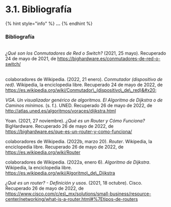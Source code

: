 # 3.1. Bibliografía

{% hint style="info" %}
**...**
{% endhint %}

### Bibliografía

\
_¿Qué son los Conmutadores de Red o Switch?_ (2021, 25 mayo). Recuperado 24 de mayo de 2021, de https://bighardware.es/conmutadores-de-red-o-switch/

\
colaboradores de Wikipedia. (2022, 21 enero). _Conmutador (dispositivo de red)_. Wikipedia, la enciclopedia libre. Recuperado 24 de mayo de 2022, de https://es.wikipedia.org/wiki/Conmutador\_(dispositivo\_de\_red)&#x20;

_VGA. Un visualizador genérico de algoritmos. El Algoritmo de Dijkstra o de Caminos mínimos_. (s. f.). UNED. Recuperado 26 de mayo de 2022, de http://atlas.uned.es/algoritmos/voraces/dijkstra.html

Yoan. (2021, 27 noviembre). _¿Qué es un Router y Cómo Funciona?_ BigHardware. Recuperado 26 de mayo de 2022, de https://bighardware.es/que-es-un-router-y-como-funciona/

colaboradores de Wikipedia. (2022b, marzo 20). _Router_. Wikipedia, la enciclopedia libre. Recuperado 26 de mayo de 2022, de https://es.wikipedia.org/wiki/Router

colaboradores de Wikipedia. (2022a, enero 6). _Algoritmo de Dijkstra_. Wikipedia, la enciclopedia libre. https://es.wikipedia.org/wiki/Algoritmo\_de\_Dijkstra

_¿Qué es un router? - Definición y usos_. (2021, 18 octubre). Cisco. Recuperado 26 de mayo de 2022, de https://www.cisco.com/c/es\_mx/solutions/small-business/resource-center/networking/what-is-a-router.html#%7Etipos-de-routers
